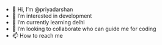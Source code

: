 - 👋 Hi, I’m @priyadarshan
- 👀 I’m interested in development 
- 🌱 I’m currently learning delhi
- 💞️ I’m looking to collaborate who can guide me for coding
- 📫 How to reach me 

<!---
94priy/94priy is a ✨ special ✨ repository because its `README.md` (this file) appears on your GitHub profile.
You can click the Preview link to take a look at your changes.
--->
